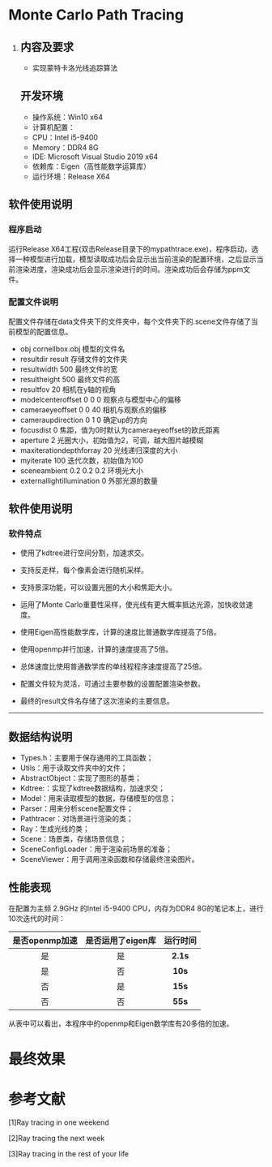 # Monte Carlo Path Tracing

1. ## 内容及要求

   - 实现蒙特卡洛光线追踪算法

   ## 开发环境

   - 操作系统：Win10 x64
   - 计算机配置：
   - CPU：Intel i5-9400
   - Memory：DDR4 8G
   - IDE: Microsoft Visual Studio 2019 x64
   - 依赖库：Eigen（高性能数学运算库）
   - 运行环境：Release X64
   
## 软件使用说明

### 程序启动

运行Release X64工程(双击Release目录下的mypathtrace.exe)，程序启动，选择一种模型进行加载，模型读取成功后会显示出当前渲染的配置环境，之后显示当前渲染进度，渲染成功后会显示渲染进行的时间。渲染成功后会存储为ppm文件。

### 配置文件说明

配置文件存储在data文件夹下的文件夹中，每个文件夹下的.scene文件存储了当前模型的配置信息。


   -   obj cornellbox.obj     模型的文件名
   -   resultdir result           存储文件的文件夹
   -   resultwidth 500          最终文件的宽
   -   resultheight 500         最终文件的高
   -   resultfov 20                  相机在y轴的视角
   -   modelcenteroffset 0 0 0        观察点与模型中心的偏移
   -   cameraeyeoffset 0 0 40         相机与观察点的偏移
   -   cameraupdirection 0 1 0        确定up的方向
   -   focusdist 0                                焦距，值为0时默认为cameraeyeoffset的欧氏距离
   -   aperture 2                                 光圈大小，初始值为2，可调，越大图片越模糊
   -   maxiterationdepthforray 20   光线递归深度的大小
   -   myiterate 100                             迭代次数，初始值为100
   -   sceneambient 0.2 0.2 0.2          环境光大小
   -   externallightillumination 0        外部光源的数量

   ## 软件使用说明

   ### 软件特点

   - 使用了kdtree进行空间分割，加速求交。
   - 支持反走样，每个像素会进行随机采样。
   - 支持景深功能，可以设置光圈的大小和焦距大小。
   - 运用了Monte Carlo重要性采样，使光线有更大概率抵达光源，加快收敛速度。
   - 使用Eigen高性能数学库，计算的速度比普通数学库提高了5倍。
   
   - 使用openmp并行加速，计算的速度提高了5倍。
   
   - 总体速度比使用普通数学库的单线程程序速度提高了25倍。
   
   - 配置文件较为灵活，可通过主要参数的设置配置渲染参数。
   
   - 最终的result文件名存储了这次渲染的主要信息。

---

## 数据结构说明

   - Types.h：主要用于保存通用的工具函数；
   - Utils：用于读取文件夹中的文件；
   - AbstractObject：实现了图形的基类；
   - Kdtree:：实现了kdtree数据结构，加速求交；
   - Model：用来读取模型的数据，存储模型的信息；
   - Parser：用来分析scene配置文件；
   -  Pathtracer：对场景进行渲染的类；
   -  Ray：生成光线的类；
   -  Scene：场景类，存储场景信息；
   -  SceneConfigLoader：用于渲染前场景的准备；
   -  SceneViewer：用于调用渲染函数和存储最终渲染图片。


## 性能表现

在配置为主频 2.9GHz 的Intel i5-9400 CPU，内存为DDR4 8G的笔记本上，进行10次迭代的时间：



| 是否openmp加速 | 是否运用了eigen库 | 运行时间 |
| :------------: | :---------------: | :------: |
|       是       |        是         | **2.1s** |
|       是       |        否         | **10s**  |
|       否       |        是         | **15s**  |
|       否       |        否         | **55s**  |

   从表中可以看出，本程序中的openmp和Eigen数学库有20多倍的加速。



   # 最终效果

   

   # 参考文献

   [1]Ray tracing in one weekend

   [2]Ray tracing the next week

   [3]Ray tracing in the rest of your life

   
